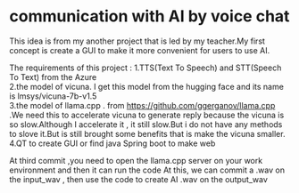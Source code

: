 # communication with AI by voice chat
This idea is from my another project that is led by my teacher.My first concept is create a GUI to make it more convenient
for  users to use AI.<br />

The requirements of this project :
1.TTS(Text To Speech) and STT(Speech To Text) from the Azure <br />
2.the model of vicuna. I get this model from the hugging face and its name is lmsys/vicuna-7b-v1.5<br />
3.the model of llama.cpp . from https://github.com/ggerganov/llama.cpp .We need this to accelerate vicuna to generate reply because the vicuna is so slow.Although I accelerate
it , it still slow.But i do not have any methods to slove it.But is still brought some benefits that is make the vicuna smaller.<br />
4.QT to create GUI or find java Spring boot to make web


At third commit ,you need to open the llama.cpp server on your work environment and then it can run the code
At this, we can commit a .wav on the input_wav , then use the code to create AI .wav on the output_wav


